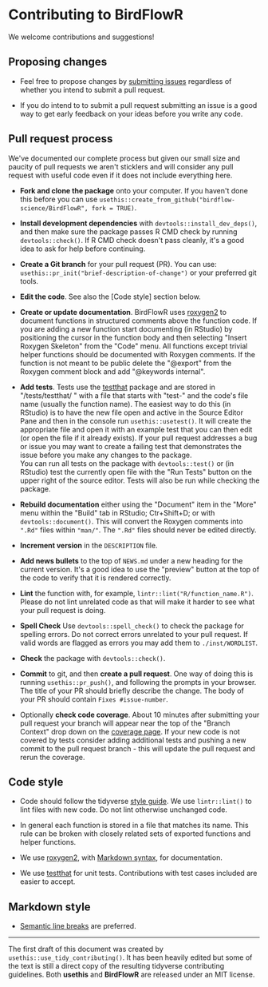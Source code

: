 # Contributing to BirdFlowR

We welcome contributions and suggestions!

## Proposing changes

* Feel free to propose changes by
[submitting issues](https://github.com/birdflow-science/BirdFlowR/issues)
regardless of whether you intend to submit a pull request.

* If you do intend to to submit a pull request
submitting an issue is a good way to get early feedback on your ideas
before you write any code.

## Pull request process

We've documented our complete process
but given our small size and paucity of pull requests
we aren't sticklers
and will consider any pull request with useful code
even if it does not include everything here.

* **Fork and clone the package** onto your computer.
If you haven't done this before you can use
`usethis::create_from_github("birdflow-science/BirdFlowR", fork = TRUE)`.

* **Install development dependencies** with `devtools::install_dev_deps()`,
and then make sure the package passes R CMD check
by running `devtools::check()`.
If R CMD check doesn't pass cleanly,
it's a good idea to ask for help before continuing.
    
*   **Create a Git branch** for your pull request (PR).
You can use: `usethis::pr_init("brief-description-of-change")`
or your preferred git tools.

*   **Edit the code**. See also the [Code style] section below.

* **Create or update documentation**.
BirdFlowR uses
[roxygen2](https://cran.r-project.org/package=roxygen2)
to document functions in structured comments above the function code.
If you are adding a new function start documenting (in RStudio)
by positioning the cursor in the function body
and then selecting  "Insert Roxygen Skeleton" from the "Code" menu.
All functions except trivial helper functions should be documented
with Roxygen comments.
If the function is not meant to be public delete the "@export"
from the Roxygen comment block
and add "@keywords internal".

* **Add tests**. Tests use the [testthat](https://cran.r-project.org/package=testthat) package
and are stored in "/tests/testthat/ "
with a file that starts with "test-"
and the code's file name (usually the function name).
The easiest way to do this (in RStudio) is to have the new file open
and active in the Source Editor Pane
and then in the console run `usethis::usetest()`.
It will create the appropriate file
and open it with an example test
that you can then edit
(or open the file if it already exists).
If your pull request addresses a bug or issue
you may want to create a failing test that demonstrates the issue 
before you make any changes to the package.  
You can run all tests on the package with `devtools::test()`
or (in RStudio) test the currently open file with the "Run Tests" button
on the upper right of the source editor.
Tests will also be run while checking the package. 

* **Rebuild documentation** either using the "Document" item 
in the "More" menu within the "Build" tab in RStudio; Ctr+Shift+D; 
or with `devtools::document()`. 
This will convert the Roxygen comments into `".Rd"` files within `"man/"`.
The `".Rd"` files should never be edited directly.  

* **Increment version** in the `DESCRIPTION` file.

* **Add news bullets** to the top of `NEWS.md` 
under a new heading for the current version.
It's a good idea to use the "preview" button at the top of the code
to verify that it is rendered correctly.

* **Lint** the function with, 
for example, `lintr::lint("R/function_name.R")`.
Please do not lint unrelated code 
as that will make it harder to see what your pull request is doing.

* **Spell Check** Use `devtools::spell_check()` 
to check the package for spelling errors.
Do not correct errors unrelated to your pull request.
If valid words are flagged as errors you may add them to `./inst/WORDLIST`.

* **Check** the package with `devtools::check()`.

* **Commit** to git, and then **create a pull request**.
One way of doing this is running `usethis::pr_push()`, 
and following the prompts in your browser.
    The title of your PR should briefly describe the change.
    The body of your PR should contain `Fixes #issue-number`.

* Optionally **check code coverage**.
About 10 minutes after submitting your pull request your branch will appear
near the top of the "Branch Context" drop down on the 
[coverage page](https://app.codecov.io/gh/birdflow-science/BirdFlowR). 
If your new code is not covered by tests consider adding additional tests 
and pushing a new commit to the pull request branch - 
this will update the pull request and rerun the coverage.


## Code style

* Code should follow the tidyverse [style guide](https://style.tidyverse.org).
We use `lintr::lint()` to lint files with new code.
Do not lint otherwise unchanged code.

* In general each function is stored in a file that matches its name.
This rule can be broken with closely related sets of exported functions
and helper functions.

*  We use [roxygen2](https://cran.r-project.org/package=roxygen2), 
with 
[Markdown syntax](https://cran.r-project.org/web/packages/roxygen2/vignettes/rd-formatting.html), 
for documentation.  

*  We use 
[testthat](https://cran.r-project.org/package=testthat)
for unit tests.
Contributions with test cases included are easier to accept.  


## Markdown style

* [Semantic line breaks](https://sembr.org) are preferred.

---

The first draft of this document was created by 
`usethis::use_tidy_contributing()`.  It has been heavily edited 
but some of the text is still a direct copy 
of the resulting tidyverse contributing guidelines.
Both **usethis** and **BirdFlowR** are released under an MIT license.


   
